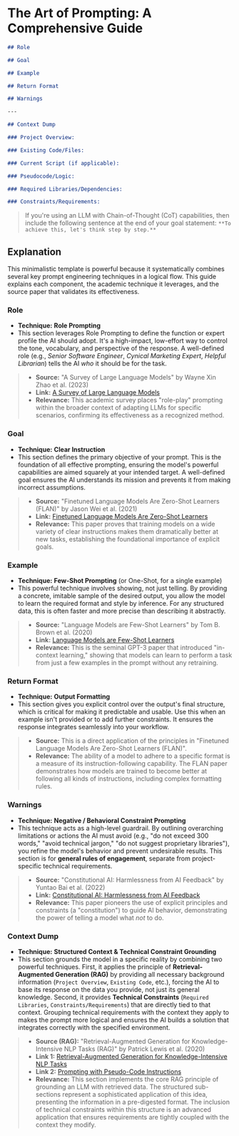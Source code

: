 # The Art of Prompting: A Comprehensive Guide

```md
## Role

## Goal

## Example

## Return Format

## Warnings

---

## Context Dump

### Project Overview:

### Existing Code/Files:

### Current Script (if applicable):

### Pseudocode/Logic:

### Required Libraries/Dependencies:

### Constraints/Requirements:
```

> If you're using an LLM with Chain-of-Thought (CoT) capabilities, then include the following sentence at the end of your goal statement: `**To achieve this, let's think step by step.**`

## Explanation

This minimalistic template is powerful because it systematically combines several key prompt engineering techniques in a logical flow. This guide explains each component, the academic technique it leverages, and the source paper that validates its effectiveness.

### Role
- **Technique:** **Role Prompting**
- This section leverages Role Prompting to define the function or expert profile the AI should adopt. It's a high-impact, low-effort way to control the tone, vocabulary, and perspective of the response. A well-defined role (e.g., *Senior Software Engineer*, *Cynical Marketing Expert*, *Helpful Librarian*) tells the AI *who* it should be for the task.

> - **Source:** "A Survey of Large Language Models" by Wayne Xin Zhao et al. (2023)
> - **Link:** [A Survey of Large Language Models](https://arxiv.org/abs/2303.18223)
> - **Relevance:** This academic survey places "role-play" prompting within the broader context of adapting LLMs for specific scenarios, confirming its effectiveness as a recognized method.

### Goal
- **Technique:** **Clear Instruction**
- This section defines the primary objective of your prompt. This is the foundation of all effective prompting, ensuring the model's powerful capabilities are aimed squarely at your intended target. A well-defined goal ensures the AI understands its mission and prevents it from making incorrect assumptions.

> - **Source:** "Finetuned Language Models Are Zero-Shot Learners (FLAN)" by Jason Wei et al. (2021)
> - **Link:** [Finetuned Language Models Are Zero-Shot Learners](https://arxiv.org/abs/2109.01652)
> - **Relevance:** This paper proves that training models on a wide variety of clear instructions makes them dramatically better at new tasks, establishing the foundational importance of explicit goals.

### Example
- **Technique:** **Few-Shot Prompting** (or One-Shot, for a single example)
- This powerful technique involves showing, not just telling. By providing a concrete, imitable sample of the desired output, you allow the model to learn the required format and style by inference. For any structured data, this is often faster and more precise than describing it abstractly.

> - **Source:** "Language Models are Few-Shot Learners" by Tom B. Brown et al. (2020)
> - **Link:** [Language Models are Few-Shot Learners](https://arxiv.org/abs/2005.14165)
> - **Relevance:** This is the seminal GPT-3 paper that introduced "in-context learning," showing that models can learn to perform a task from just a few examples in the prompt without any retraining.

### Return Format
- **Technique:** **Output Formatting**
- This section gives you explicit control over the output's final structure, which is critical for making it predictable and usable. Use this when an example isn't provided or to add further constraints. It ensures the response integrates seamlessly into your workflow.

> - **Source:** This is a direct application of the principles in "Finetuned Language Models Are Zero-Shot Learners (FLAN)".
> - **Relevance:** The ability of a model to adhere to a specific format is a measure of its instruction-following capability. The FLAN paper demonstrates how models are trained to become better at following all kinds of instructions, including complex formatting rules.

### Warnings
- **Technique:** **Negative / Behavioral Constraint Prompting**
- This technique acts as a high-level guardrail. By outlining overarching limitations or actions the AI must avoid (e.g., "do not exceed 300 words," "avoid technical jargon," "do not suggest proprietary libraries"), you refine the model's behavior and prevent undesirable results. This section is for **general rules of engagement**, separate from project-specific technical requirements.

> - **Source:** "Constitutional AI: Harmlessness from AI Feedback" by Yuntao Bai et al. (2022)
> - **Link:** [Constitutional AI: Harmlessness from AI Feedback](https://arxiv.org/abs/2212.08073)
> - **Relevance:** This paper pioneers the use of explicit principles and constraints (a "constitution") to guide AI behavior, demonstrating the power of telling a model what *not* to do.

### Context Dump
- **Technique:** **Structured Context & Technical Constraint Grounding**
- This section grounds the model in a specific reality by combining two powerful techniques. First, it applies the principle of **Retrieval-Augmented Generation (RAG)** by providing all necessary background information (`Project Overview`, `Existing Code`, etc.), forcing the AI to base its response on the data you provide, not just its general knowledge. Second, it provides **Technical Constraints** (`Required Libraries`, `Constraints/Requirements`) that are directly tied to that context. Grouping technical requirements with the context they apply to makes the prompt more logical and ensures the AI builds a solution that integrates correctly with the specified environment.

> - **Source (RAG):** "Retrieval-Augmented Generation for Knowledge-Intensive NLP Tasks (RAG)" by Patrick Lewis et al. (2020)
> - **Link 1:** [Retrieval-Augmented Generation for Knowledge-Intensive NLP Tasks](https://arxiv.org/abs/2005.11401)
> - **Link 2:** [Prompting with Pseudo-Code Instructions](https://arxiv.org/abs/2305.11790)
> - **Relevance:** This section implements the core RAG principle of grounding an LLM with retrieved data. The structured sub-sections represent a sophisticated application of this idea, presenting the information in a pre-digested format. The inclusion of technical constraints within this structure is an advanced application that ensures requirements are tightly coupled with the context they modify.